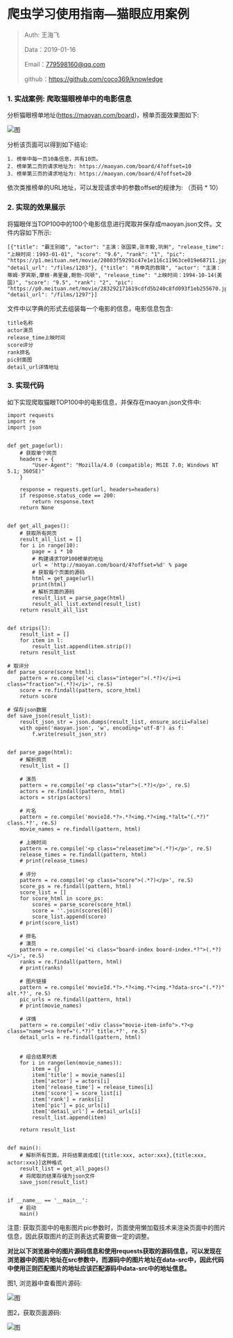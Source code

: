 # 爬虫学习使用指南—猫眼应用案例

> Auth: 王海飞
>
> Data：2019-01-16
>
> Email：779598160@qq.com
>
> github：https://github.com/coco369/knowledge 


### 1. 实战案例: 爬取猫眼榜单中的电影信息 

分析猫眼榜单地址(https://maoyan.com/board)，榜单页面效果图如下:

![图](images/maoyan_bangdan.png)

分析该页面可以得到如下结论:

	1. 榜单中每一页10条信息，共有10页。
	2. 榜单第二页的请求地址为: https://maoyan.com/board/4?offset=10
	3. 榜单第三页的请求地址为: https://maoyan.com/board/4?offset=20
依次类推榜单的URL地址，可以发现请求中的参数offset的规律为: （页码 * 10）

### 2. 实现的效果展示

将猫眼伴当TOP100中的100个电影信息进行爬取并保存成maoyan.json文件。文件内容如下所示:

	[{"title": "霸王别姬", "actor": "主演：张国荣,张丰毅,巩俐", "release_time": "上映时间：1993-01-01", "score": "9.6", "rank": "1", "pic": "https://p1.meituan.net/movie/20803f59291c47e1e116c11963ce019e68711.jpg@160w_220h_1e_1c", "detail_url": "/films/1203"}, {"title": "肖申克的救赎", "actor": "主演：蒂姆·罗宾斯,摩根·弗里曼,鲍勃·冈顿", "release_time": "上映时间：1994-10-14(美国)", "score": "9.5", "rank": "2", "pic": "https://p0.meituan.net/movie/283292171619cdfd5b240c8fd093f1eb255670.jpg@160w_220h_1e_1c", "detail_url": "/films/1297"}]

文件中以字典的形式去组装每一个电影的信息，电影信息包含:

	title名称
	actor演员
	release_time上映时间
	score评分
	rank排名
	pic封面图
	detail_url详情地址

### 3. 实现代码

如下实现爬取猫眼TOP100中的电影信息，并保存在maoyan.json文件中:

	import requests
	import re
	import json
	
	
	def get_page(url):
	    # 获取单个网页
	    headers = {
	        "User-Agent": "Mozilla/4.0 (compatible; MSIE 7.0; Windows NT 5.1; 360SE)" 
	    }
	
	    response = requests.get(url, headers=headers)
	    if response.status_code == 200:
	        return response.text
	    return None
	
	
	def get_all_pages():
	    # 获取所有网页
	    result_all_list = []
	    for i in range(10):
	        page = i * 10
	        # 构建请求TOP100榜单的地址
	        url = 'http://maoyan.com/board/4?offset=%d' % page
	        # 获取每个页面的源码
	        html = get_page(url)
	        print(html)
	        # 解析页面的源码
	        result_list = parse_page(html)
	        result_all_list.extend(result_list)
	    return result_all_list
	
	
	def strips(l):
	    result_list = []
	    for item in l:
	        result_list.append(item.strip())
	    return result_list
	
	# 取评分
	def parse_score(score_html):
	    pattern = re.compile('<i class="integer">(.*?)</i><i class="fraction">(.*?)</i>', re.S)
	    score = re.findall(pattern, score_html)
	    return score
	
	# 保存json数据
	def save_json(result_list):
	    result_json_str = json.dumps(result_list, ensure_ascii=False)
	    with open('maoyan.json', 'w', encoding='utf-8') as f:
	        f.write(result_json_str)
	
	
	def parse_page(html):
	    # 解析网页
	    result_list = []
	
	    # 演员
	    pattern = re.compile('<p class="star">(.*?)</p>', re.S)
	    actors = re.findall(pattern, html)
	    actors = strips(actors)
	
	    # 片名
	    pattern = re.compile('movieId.*?>.*?<img.*?<img.*?alt="(.*?)" class.*?', re.S)
	    movie_names = re.findall(pattern, html)
	
	    # 上映时间
	    pattern = re.compile('<p class="releasetime">(.*?)</p>', re.S)
	    release_times = re.findall(pattern, html)
	    # print(release_times)
	
	    # 评分
	    pattern = re.compile('<p class="score">(.*?)</p>', re.S)
	    score_ps = re.findall(pattern, html)
	    score_list = []
	    for score_html in score_ps:
	        scores = parse_score(score_html)
	        score = ''.join(scores[0])
	        score_list.append(score)
	    # print(score_list)
	
	    # 排名
	    # 演员
	    pattern = re.compile('<i class="board-index board-index.*?">(.*?)</i>', re.S)
	    ranks = re.findall(pattern, html)
	    # print(ranks)
	
	    # 图片链接
	    pattern = re.compile('movieId.*?>.*?<img.*?<img.*?data-src="(.*?)" alt.*?', re.S)
	    pic_urls = re.findall(pattern, html)
	    # print(movie_names)
	
	    # 详情
	    pattern = re.compile('<div class="movie-item-info">.*?<p class="name"><a href="(.*?)" title.*?', re.S)
	    detail_urls = re.findall(pattern, html)
	
	
	    # 组合结果列表
	    for i in range(len(movie_names)):
	        item = {}
	        item['title'] = movie_names[i]
	        item['actor'] = actors[i]
	        item['release_time'] = release_times[i]
	        item['score'] = score_list[i]
	        item['rank'] = ranks[i]
	        item['pic'] = pic_urls[i]
	        item['detail_url'] = detail_urls[i]
	        result_list.append(item)
	
	    return result_list
	
	
	def main():
	    # 解析所有页面，并将结果装成成[{title:xxx, actor:xxx},{title:xxx, actor:xxx}]这种格式
	    result_list = get_all_pages()
	    # 将爬取的结果存储为json文件
	    save_json(result_list)
	
	
	if __name__ == '__main__':
	    # 启动
	    main()

注意: 获取页面中的电影图片pic参数时，页面使用懒加载技术来渲染页面中的图片信息，因此获取图片的正则表达式需要做一定的调整。

<b>对比以下浏览器中的图片源码信息和使用requests获取的源码信息，可以发现在浏览器中的图片地址在src参数中，而源码中的图片地址在data-src中，因此代码中使用正则匹配图片的地址应该匹配源码中data-src中的地址信息。</b>

图1, 浏览器中查看图片源码:

![图](images/maoyan_bangdan_result.png)

图2，获取页面源码:

![图](images/maoyan_bangdan_parse_page.png)

